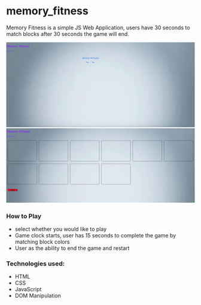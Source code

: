 # memory_fitness

Memory Fitness is a simple JS Web Application, users have 30 seconds to match blocks after 30 seconds the game will end.

![Model](snippet.png)
![Model](snippt2.png)

### How to Play
* select whether you would like to play
* Game clock starts, user has 15 seconds to complete the game by matching block colors
* User as the ability to end the game and restart

### Technologies used:
* HTML
* CSS
* JavaScript
* DOM Manipulation
